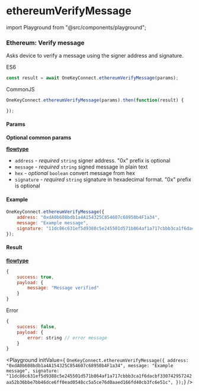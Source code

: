 # ethereumVerifyMessage

import Playground from "@src/components/playground";

### Ethereum: Verify message

Asks device to verify a message using the signer address and signature.

ES6

```javascript
const result = await OneKeyConnect.ethereumVerifyMessage(params);
```

CommonJS

```javascript
OneKeyConnect.ethereumVerifyMessage(params).then(function(result) {

});
```

#### Params

**Optional common params**

[**flowtype**](https://github.com/OneKeyHQ/connect/blob/onekey/src/js/types/params.js#L74-L78)

* `address` - _required_ `string` signer address. "0x" prefix is optional
* `message` - _required_ `string` signed message in plain text
* `hex` - _optional_ `boolean` convert message from hex
* `signature` - _required_ `string` signature in hexadecimal format. "0x" prefix is optional

#### Example

```javascript
OneKeyConnect.ethereumVerifyMessage({
    address: "0xdA0b608bdb1a4A154325C854607c68950b4F1a34",
    message: "Example message",
    signature: "11dc86c631ef5d9388c5e245501d571b864af1a717cbbb3ca1f6dacbf330742957242aa52b36bbe7bb46dce6ff0ead0548cc5a5ce76d0aaed166fd40cb3fc6e51c",
});
```

#### Result

[**flowtype**](https://github.com/OneKeyHQ/connect/blob/onekey/src/js/types/response.js#L133-L136)

```javascript
{
    success: true,
    payload: {
        message: "Message verified"
    }
}
```

Error

```javascript
{
    success: false,
    payload: {
        error: string // error message
    }
}
```

\<Playground initValue={ `OneKeyConnect.ethereumVerifyMessage({ address: "0xdA0b608bdb1a4A154325C854607c68950b4F1a34", message: "Example message", signature: "11dc86c631ef5d9388c5e245501d571b864af1a717cbbb3ca1f6dacbf330742957242aa52b36bbe7bb46dce6ff0ead0548cc5a5ce76d0aaed166fd40cb3fc6e51c", });`} />
